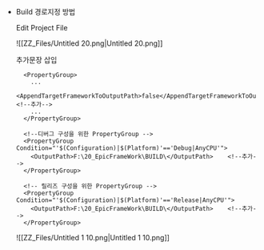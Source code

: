- Build 경로지정 방법
    
    Edit Project File
    
    ![[ZZ_Files/Untitled 20.png|Untitled 20.png]]
    
    추가문장 삽입
    
    ```Plain
      <PropertyGroup>
        ...
        <AppendTargetFrameworkToOutputPath>false</AppendTargetFrameworkToOutputPath>    <!--추가-->
        ...
      </PropertyGroup>
    
      <!--디버그 구성을 위한 PropertyGroup -->
      <PropertyGroup Condition="'$(Configuration)|$(Platform)'=='Debug|AnyCPU'">
        <OutputPath>F:\20_EpicFrameWork\BUILD\</OutputPath>    <!--추가-->
      </PropertyGroup>
    
      <!-- 릴리즈 구성을 위한 PropertyGroup -->
      <PropertyGroup Condition="'$(Configuration)|$(Platform)'=='Release|AnyCPU'">
        <OutputPath>F:\20_EpicFrameWork\BUILD\</OutputPath>    <!--추가-->
      </PropertyGroup>
    ```
    
    ![[ZZ_Files/Untitled 1 10.png|Untitled 1 10.png]]